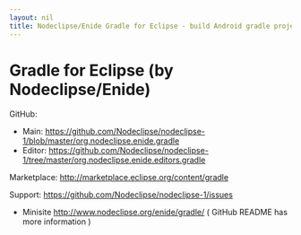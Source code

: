 ```yaml
---
layout: nil
title: Nodeclipse/Enide Gradle for Eclipse - build Android gradle project in Eclipse
---
```


# Gradle for Eclipse (by Nodeclipse/Enide)

GitHub: 
- Main: https://github.com/Nodeclipse/nodeclipse-1/blob/master/org.nodeclipse.enide.gradle 
- Editor: https://github.com/Nodeclipse/nodeclipse-1/tree/master/org.nodeclipse.enide.editors.gradle 

Marketplace: http://marketplace.eclipse.org/content/gradle

Support: https://github.com/Nodeclipse/nodeclipse-1/issues

- Minisite <http://www.nodeclipse.org/enide/gradle/>
( GitHub README has more information )
